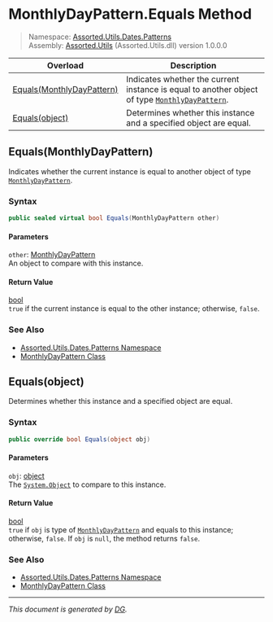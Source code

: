 ﻿# MonthlyDayPattern.Equals Method

> Namespace: [Assorted.Utils.Dates.Patterns](_toc.Assorted.Utils.md#Assorted.Utils.Dates.Patterns%20Namespace)\
> Assembly: [Assorted.Utils](_toc.Assorted.Utils.md) (Assorted.Utils.dll) version 1.0.0.0

Overload | Description
--- | ---
[Equals(MonthlyDayPattern)](Assorted.Utils.Dates.Patterns.MonthlyDayPattern.Equals.md#Equals%28MonthlyDayPattern%29) | Indicates whether the current instance is equal to another object of type [`MonthlyDayPattern`](Assorted.Utils.Dates.Patterns.MonthlyDayPattern.md).
[Equals(object)](Assorted.Utils.Dates.Patterns.MonthlyDayPattern.Equals.md#Equals%28object%29) | Determines whether this instance and a specified object are equal.

## Equals(MonthlyDayPattern)

Indicates whether the current instance is equal to another object of type [`MonthlyDayPattern`](Assorted.Utils.Dates.Patterns.MonthlyDayPattern.md).

### Syntax

```csharp
public sealed virtual bool Equals(MonthlyDayPattern other)
```

#### Parameters

`other`: [MonthlyDayPattern](Assorted.Utils.Dates.Patterns.MonthlyDayPattern.md)\
An object to compare with this instance.

#### Return Value

[bool](https://docs.microsoft.com/en-us/dotnet/api/system.boolean)\
`true` if the current instance is equal to the other instance; otherwise, `false`.

### See Also

- [Assorted.Utils.Dates.Patterns Namespace](_toc.Assorted.Utils.md#Assorted.Utils.Dates.Patterns%20Namespace)
- [MonthlyDayPattern Class](Assorted.Utils.Dates.Patterns.MonthlyDayPattern.md)

## Equals(object)

Determines whether this instance and a specified object are equal.

### Syntax

```csharp
public override bool Equals(object obj)
```

#### Parameters

`obj`: [object](https://docs.microsoft.com/en-us/dotnet/api/system.object)\
The [`System.Object`](https://docs.microsoft.com/en-us/dotnet/api/system.object) to compare to this instance.

#### Return Value

[bool](https://docs.microsoft.com/en-us/dotnet/api/system.boolean)\
`true` if `obj` is type of [`MonthlyDayPattern`](Assorted.Utils.Dates.Patterns.MonthlyDayPattern.md) and equals to this instance; otherwise, `false`. If `obj` is `null`, the method returns `false`.

### See Also

- [Assorted.Utils.Dates.Patterns Namespace](_toc.Assorted.Utils.md#Assorted.Utils.Dates.Patterns%20Namespace)
- [MonthlyDayPattern Class](Assorted.Utils.Dates.Patterns.MonthlyDayPattern.md)

---

_This document is generated by [DG](https://github.com/Khojasteh/dg)._
